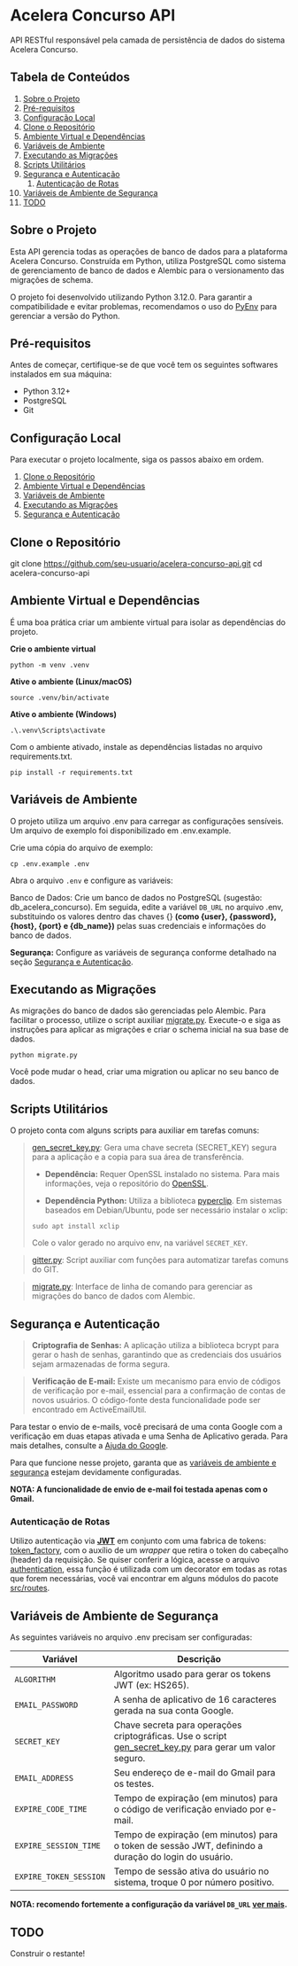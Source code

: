 # Acelera Concurso API
API RESTful responsável pela camada de persistência de dados do sistema Acelera Concurso.

## Tabela de Conteúdos
1. [Sobre o Projeto](#sobre-o-projeto)
2. [Pré-requisitos](#pré-requisitos)
3. [Configuração Local](#configuração-local)
4. [Clone o Repositório](#clone-o-repositório)
5. [Ambiente Virtual e Dependências](#ambiente-virtual-e-dependências)
6. [Variáveis de Ambiente](#variáveis-de-ambiente)
7. [Executando as Migrações](#executando-as-migrações)
8. [Scripts Utilitários](#scripts-utilitários)
9. [Segurança e Autenticação](#segurança-e-autenticação)
   1. [Autenticação de Rotas](#autenticação-de-rotas)
10. [Variáveis de Ambiente de Segurança](#variáveis-de-ambiente-de-segurança)
11. [TODO](#todo)

## Sobre o Projeto
Esta API gerencia todas as operações de banco de dados para a plataforma Acelera Concurso. Construída em Python, utiliza PostgreSQL como sistema de gerenciamento de banco de dados e Alembic para o versionamento das migrações de schema.

O projeto foi desenvolvido utilizando Python 3.12.0. Para garantir a compatibilidade e evitar problemas, recomendamos o uso do [PyEnv](https://github.com/pyenv/pyenv) para gerenciar a versão do Python.

## Pré-requisitos
Antes de começar, certifique-se de que você tem os seguintes softwares instalados em sua máquina:

* Python 3.12+ 
* PostgreSQL 
* Git

## Configuração Local
Para executar o projeto localmente, siga os passos abaixo em ordem.
1. [Clone o Repositório](#clone-o-repositório)
2. [Ambiente Virtual e Dependências](#ambiente-virtual-e-dependências)
3. [Variáveis de Ambiente](#variáveis-de-ambiente)
4. [Executando as Migrações](#executando-as-migrações)
5. [Segurança e Autenticação](#segurança-e-autenticação)

## Clone o Repositório
git clone https://github.com/seu-usuario/acelera-concurso-api.git
cd acelera-concurso-api 

## Ambiente Virtual e Dependências
É uma boa prática criar um ambiente virtual para isolar as dependências do projeto.

**Crie o ambiente virtual**
```commandline
python -m venv .venv
```

**Ative o ambiente (Linux/macOS)**
```commandline
source .venv/bin/activate
```

**Ative o ambiente (Windows)**
```
.\.venv\Scripts\activate
```

Com o ambiente ativado, instale as dependências listadas no arquivo requirements.txt.

```commandline
pip install -r requirements.txt
```

## Variáveis de Ambiente
O projeto utiliza um arquivo .env para carregar as configurações sensíveis. Um arquivo de exemplo foi disponibilizado em .env.example.

Crie uma cópia do arquivo de exemplo:

```commandline
cp .env.example .env
```

Abra o arquivo `.env` e configure as variáveis:

Banco de Dados: Crie um banco de dados no PostgreSQL (sugestão: db_acelera_concurso). Em seguida, edite a variável `DB_URL` no arquivo .env, substituindo os valores dentro das chaves {} **(como {user}, {password}, {host}, {port} e {db_name})**
pelas suas credenciais e informações do banco de dados.

**Segurança:** Configure as variáveis de segurança conforme detalhado na seção [Segurança e Autenticação](#segurança-e-autenticação). 

## Executando as Migrações
As migrações do banco de dados são gerenciadas pelo Alembic. Para facilitar o processo, utilize o script auxiliar [migrate.py](migrate.py). Execute-o e siga as instruções para aplicar as migrações e criar o schema inicial na sua base de dados.

```commandline
python migrate.py
```
Você pode mudar o head, criar uma migration ou aplicar no seu banco de dados.

## Scripts Utilitários
O projeto conta com alguns scripts para auxiliar em tarefas comuns:

> [gen_secret_key.py](gen_secret_key.py): Gera uma chave secreta (SECRET_KEY) segura para a aplicação e a copia para sua área de transferência. 
>
> * **Dependência:** Requer OpenSSL instalado no sistema. Para mais informações, veja o repositório do [OpenSSL](https://github.com/openssl/openssl). 
>
> * **Dependência Python:** Utiliza a biblioteca [pyperclip](https://github.com/asweigart/pyperclip). Em sistemas baseados em Debian/Ubuntu, pode ser necessário instalar o xclip:
> 
> ```commandline
> sudo apt install xclip
> ```
> Cole o valor gerado no arquivo env, na variável `SECRET_KEY`.

> [gitter.py](gitter.py): Script auxiliar com funções para automatizar tarefas comuns do GIT.

> [migrate.py](migrate.py): Interface de linha de comando para gerenciar as migrações do banco de dados com Alembic.

## Segurança e Autenticação
> **Criptografia de Senhas:**
A aplicação utiliza a biblioteca bcrypt para gerar o hash de senhas, garantindo que as credenciais dos usuários sejam armazenadas de forma segura.

> **Verificação de E-mail:**
Existe um mecanismo para envio de códigos de verificação por e-mail, essencial para a confirmação de contas de novos usuários. O código-fonte desta funcionalidade pode ser encontrado em ActiveEmailUtil.

Para testar o envio de e-mails, você precisará de uma conta Google com a verificação em duas etapas ativada e uma Senha de Aplicativo gerada. Para mais detalhes, consulte a [Ajuda do Google](https://support.google.com/mail/answer/185833?hl=pt-BR).

Para que funcione nesse projeto, garanta que as [variáveis de ambiente e segurança](#variáveis-de-ambiente-de-segurança) estejam devidamente configuradas.

**NOTA: A funcionalidade de envio de e-mail foi testada apenas com o Gmail.**

### Autenticação de Rotas
Utilizo autenticação via [**JWT**](https://github.com/jpadilla/pyjwt) em conjunto com uma fabrica de tokens: [token_factory](src/core/token_factory.py), com o auxílio de um *wrapper* que retira o token do cabeçalho (header) da requisição.
Se quiser conferir a lógica, acesse o arquivo [authentication](src/core/authentication.py), essa função é utilizada com
um decorator em todas as rotas que forem necessárias, você vai encontrar em alguns módulos do pacote [src/routes](src/routes).

## Variáveis de Ambiente de Segurança
As seguintes variáveis no arquivo .env precisam ser configuradas:

| Variável               | Descrição                                                                                                                    |
|------------------------|------------------------------------------------------------------------------------------------------------------------------|
| `ALGORITHM`            | Algoritmo usado para gerar os tokens JWT (ex: HS265).                                                                        |
| `EMAIL_PASSWORD`       | A senha de aplicativo de 16 caracteres gerada na sua conta Google.                                                           |
| `SECRET_KEY`           | Chave secreta para operações criptográficas. Use o script [gen_secret_key.py](gen_secret_key.py) para gerar um valor seguro. |
| `EMAIL_ADDRESS`        | Seu endereço de e-mail do Gmail para os testes.                                                                              |
| `EXPIRE_CODE_TIME`     | Tempo de expiração (em minutos) para o código de verificação enviado por e-mail.                                             |
|  `EXPIRE_SESSION_TIME` | Tempo de expiração (em minutos) para o token de sessão JWT, definindo a duração do login do usuário.                         |
| `EXPIRE_TOKEN_SESSION` | Tempo de sessão ativa do usuário no sistema, troque 0 por número positivo.                                                   |

**NOTA: recomendo fortemente a configuração da variável `DB_URL` [ver mais](#variáveis-de-ambiente).**

## TODO
Construir o restante!